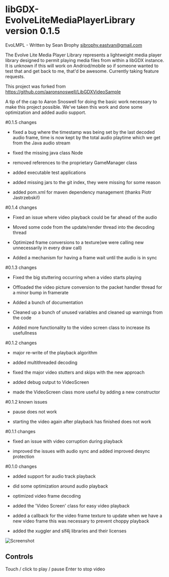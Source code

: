 # libGDX-EvolveLiteMediaPlayerLibrary version 0.1.5

EvoLMPL - Written by Sean Brophy
sjbrophy.eastvan@gmail.com

The Evolve Lite Media Player Library represents a lightweight media player library designed to 
permit playing media files from within a libGDX instance. It is unknown if this will work on Andriod/mobile
so if someone wanted to test that and get back to me, that'd be awesome. Currently taking feature requests.

This project was forked from https://github.com/aaronsnoswell/LibGDXVideoSample

A tip of the cap to Aaron Snoswell for doing the basic work necessary to make this project possible.
We've taken this work and done some optimization and added audio support.

#0.1.5 changes
- fixed a bug where the timestamp was being set by the last decoded audio frame, time is now kept by the total audio playtime which we get from the Java audio stream

- fixed the missing java class Node

- removed references to the proprietary GameManager class

- added executable test applications

- added missing jars to the git index, they were missing for some reason

- added pom.xml for maven dependency management (thanks Piotr Jastrzebski!)


#0.1.4 changes

- Fixed an issue where video playback could be far ahead of the audio

- Moved some code from the update/render thread into the decoding thread

- Optimized frame conversions to a texture(we were calling new unnecessarily in every draw call)

- Added a mechanism for having a frame wait until the audio is in sync

#0.1.3 changes

- Fixed the big stuttering occurring when a video starts playing

- Offloaded the video picture conversion to the packet handler thread
for a minor bump in framerate

- Added a bunch of documentation 

- Cleaned up a bunch of unused variables and cleaned up warnings from the code

- Added more functionality to the video screen class to increase
its usefullness

#0.1.2 changes

- major re-write of the playback algorithm

- added multithreaded decoding

- fixed the major video stutters and skips with the new approach

- added debug output to VideoScreen

- made the VideoScreen class more useful by adding a new constructor

#0.1.2 known issues

- pause does not work

- starting the video again after playback has finished does not work

#0.1.1 changes

- fixed an issue with video corruption during playback

- improved the issues with audio sync and added improved desync protection

#0.1.0 changes

- added support for audio track playback

- did some optimization around audio playback

- optimized video frame decoding

- added the 'Video Screen' class for easy video playback

- added a callback for the video frame texture to update when we have a new video frame
this was necessary to prevent choppy playback

- added the xuggler and slf4j libraries and their licenses

![Screenshot](screenshot.png "Screenshot")


## Controls

Touch / click to play / pause
Enter to stop video

